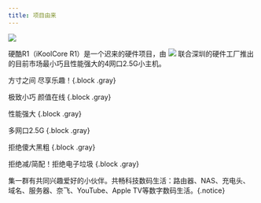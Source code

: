 ```yaml
---
title: 项目由来
---
```




![](https://github.com/KoolCore/wiki.ikoolcore.com/blob/main/pic/R1-banner-2023.jpg?raw=true)

硬酷R1（iKoolCore R1）是一个迟来的硬件项目，由 [![](https://img.shields.io/badge/Twitter-Jackeroo-blue)](https://twitter.com/isJackeroo) 联合深圳的硬件工厂推出的目前市场最小巧且性能强大的4网口2.5G小主机。

方寸之间 尽享乐趣！{.block .gray}

极致小巧 颜值在线 {.block .gray}

性能强大 {.block .gray}

多网口2.5G {.block .gray}

拒绝傻大黑粗 {.block .gray}

拒绝减/简配！拒绝电子垃圾 {.block .gray}

集一群有共同兴趣爱好的小伙伴。共畅科技数码生活：路由器、NAS、充电头、域名、服务器、奈飞、YouTube、Apple TV等数字数码生活。{.notice}

